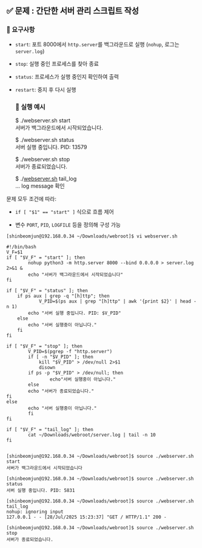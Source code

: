 ## **✅ 문제 : 간단한 서버 관리 스크립트 작성**

### **🔧 요구사항**

* `start`: 포트 8000에서 `http.server`를 백그라운드로 실행 (`nohup`, 로그는 `server.log`)

* `stop`: 실행 중인 프로세스를 찾아 종료

* `status`: 프로세스가 실행 중인지 확인하여 출력

* `restart`: 중지 후 다시 실행

  ### **🎯 실행 예시**

  $ ./webserver.sh start  
  서버가 백그라운드에서 시작되었습니다.  
    
  $ ./webserver.sh status  
  서버 실행 중입니다. PID: 13579  
    
  $ ./webserver.sh stop  
  서버가 종료되었습니다.  
    
  $ ./[webserver.sh](http://webserver.sh) tail\_log  
  … log message 확인


문제 모두 조건에 따라:

* `if [ "$1" == "start" ]` 식으로 흐름 제어

* 변수 `PORT`, `PID`, `LOGFILE` 등을 정의해 구성 가능

```
[shinbeomjun@192.168.0.34 ~/Downloads/webroot]$ vi webserver.sh

#!/bin/bash
V_F=$1
if [ "$V_F" = "start" ]; then
        nohup python3 -m http.server 8000 --bind 0.0.0.0 > server.log 2>&1 &
        echo "서버가 백그라운드에서 시작되었습니다"
fi

if [ "$V_F" = "status" ]; then
    if ps aux | grep -q "[h]ttp"; then
            V_PID=$(ps aux | grep "[h]ttp" | awk '{print $2}' | head -n 1)
        echo "서버 실행 중입니다. PID: $V_PID"
    else
        echo "서버 실행중이 아닙니다."
    fi
fi

if [ "$V_F" = "stop" ]; then
        V_PID=$(pgrep -f "http.server")
        if [ -n "$V_PID" ]; then
            kill "$V_PID" > /dev/null 2>$1
            disown
        if ps -p "$V_PID" > /dev/null; then
                echo"서버 실행중이 아닙니다."
        else
        echo "서버가 종료되었습니다."
fi
else
        echo "서버 실행중이 아닙니다."
        fi
fi

if [ "$V_F" = "tail_log" ]; then
        cat ~/Downloads/webroot/server.log | tail -n 10
fi


[shinbeomjun@192.168.0.34 ~/Downloads/webroot]$ source ./webserver.sh start
서버가 백그라운드에서 시작되었습니다

[shinbeomjun@192.168.0.34 ~/Downloads/webroot]$ source ./webserver.sh status
서버 실행 중입니다. PID: 5831

[shinbeomjun@192.168.0.34 ~/Downloads/webroot]$ source ./webserver.sh tail_log
nohup: ignoring input
127.0.0.1 - - [28/Jul/2025 15:23:37] "GET / HTTP/1.1" 200 -

[shinbeomjun@192.168.0.34 ~/Downloads/webroot]$ source ./webserver.sh stop
서버가 종료되었습니다.

```


